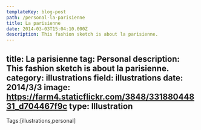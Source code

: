 ```yaml
---
templateKey: blog-post
path: /personal-la-parisienne
title: La parisienne
date: 2014-03-03T15:04:10.000Z
description: This fashion sketch is about la parisienne.
---
```


title: La parisienne
tag: Personal
description: This fashion sketch is about la parisienne.
category: illustrations
field: illustrations
date: 2014/3/3
image: https://farm4.staticflickr.com/3848/33188044831_d704467f9c
type: Illustration
---

Tags:[illustrations,personal]